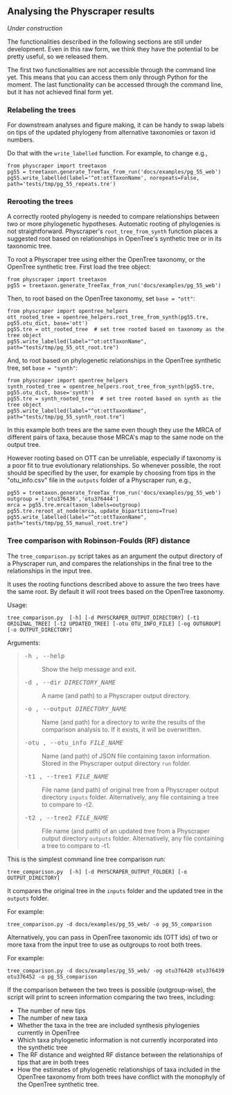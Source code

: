 ## Analysing the Physcraper results

*Under construction*

The functionalities described in the following sections are still under development.
Even in this raw form, we think they have the potential to be pretty useful, so
we released them.

The first two functionalities are not accessible through the command line yet.
This means that you can access them only through Python for the moment.
The last functionality can be accessed through the command line, but it has not
achieved final form yet.

### Relabeling the trees

For downstream analyses and figure making, it can be handy to swap labels on tips of
the updated phylogeny from alternative taxonomies or taxon id numbers.

Do that with the `write_labelled` function. For example, to change  e.g.,

    from physcraper import treetaxon
    pg55 = treetaxon.generate_TreeTax_from_run('docs/examples/pg_55_web')
    pg55.write_labelled(label='^ot:ottTaxonName', norepeats=False, path='tests/tmp/pg_55_repeats.tre')

### Rerooting the trees

A correctly rooted phylogeny is needed to compare relationships between two or more phylogenetic hypotheses.
Automatic rooting of phylogenies is not straightforward. Physcraper's `root_tree_from_synth` function places a suggested root based on relationships in OpenTree's synthetic tree or in its taxonomic tree.

To root a Physcraper tree using either the OpenTree taxonomy, or the OpenTree synthetic tree.
First load the tree object:

    from physcraper import treetaxon
    pg55 = treetaxon.generate_TreeTax_from_run('docs/examples/pg_55_web')

Then, to root based on the OpenTree taxonomy, set `base = "ott"`:

    from physcraper import opentree_helpers
    ott_rooted_tree = opentree_helpers.root_tree_from_synth(pg55.tre, pg55.otu_dict, base='ott')
    pg55.tre = ott_rooted_tree  # set tree rooted based on taxonomy as the tree object
    pg55.write_labelled(label="^ot:ottTaxonName", path="tests/tmp/pg_55_ott_root.tre")


And, to root based on phylogenetic relationships in the OpenTree synthetic tree, set `base = "synth"`:

    from physcraper import opentree_helpers
    synth_rooted_tree = opentree_helpers.root_tree_from_synth(pg55.tre, pg55.otu_dict, base='synth')
    pg55.tre = synth_rooted_tree  # set tree rooted based on synth as the tree object
    pg55.write_labelled(label="^ot:ottTaxonName", path="tests/tmp/pg_55_synth_root.tre")


In this example both trees are the same even though they use the MRCA of different pairs of taxa, because those MRCA's map to the same node on the output tree.

However rooting based on OTT can be unreliable, especially if taxonomy is a poor fit to true evolutionary relationships.
So whenever possible, the root should be specified by the user, for example by choosing from tips in the "otu_info.csv" file in the `outputs` folder of a Physcraper run, e.g.,

    pg55 = treetaxon.generate_TreeTax_from_run('docs/examples/pg_55_web')
    outgroup = ['otu376436','otu376444']
    mrca = pg55.tre.mrca(taxon_labels=outgroup)
    pg55.tre.reroot_at_node(mrca, update_bipartitions=True)
    pg55.write_labelled(label="^ot:ottTaxonName", path="tests/tmp/pg_55_manual_root.tre")


### Tree comparison with Robinson-Foulds (RF) distance

The `tree_comparison.py` script takes as an argument the output directory of a Physcraper run,
and compares the relationships in the final tree to the relationships in the input tree.

It uses the rooting functions described above to assure the two trees have the same root.
By default it will root trees based on the OpenTree taxonomy.

Usage:

    tree_comparison.py  [-h] [-d PHYSCRAPER_OUTPUT_DIRECTORY] [-t1 ORIGINAL_TREE] [-t2 UPDATED_TREE] [-otu OTU_INFO_FILE] [-og OUTGROUP] [-o OUTPUT_DIRECTORY]

Arguments:

<blockquote>
<div><dl class="option-list">
<dt><kbd><span class="option">-h </span>, <span class="option">--help </span></kbd></dt>
<dd><p>Show the help message and exit.</p>
</dd>
<dt><kbd><span class="option">-d </span>, <span class="option">--dir <var>DIRECTORY_NAME</var></span></kbd></dt>
<dd><p>A name (and path) to a Physcraper output directory.</p>
</dd>
<dt><kbd><span class="option">-o </span>, <span class="option">--output <var>DIRECTORY_NAME</var></span></kbd></dt>
<dd><p>Name (and path) for a directory to write the results of the comparison analysis to. If it exists, it will be overwritten.</p>
</dd>
<dt><kbd><span class="option">-otu </span>, <span class="option">--otu_info <var>FILE_NAME</var></span></kbd></dt>
<dd><p>Name (and path) of JSON file containing taxon information. Stored in the Physcraper output directory <code class="docutils literal notranslate"><span class="pre">run</span></code> folder.</p>
</dd>
<dt><kbd><span class="option">-t1 </span>, <span class="option">--tree1 <var>FILE_NAME</var></span></kbd></dt>
<dd><p>File name (and path) of original tree from a Physcraper output directory <code class="docutils literal notranslate"><span class="pre">inputs</span></code> folder. Alternatively, any file containing a tree to compare to -t2.</p>
</dd>
<dt><kbd><span class="option">-t2 </span>, <span class="option">--tree2 <var>FILE_NAME</var></span></kbd></dt>
<dd><p>File name (and path) of an updated tree from a Physcraper output directory <code class="docutils literal notranslate"><span class="pre">outputs</span></code> folder. Alternatively, any file containing a tree to compare to -t1.</p>
</dd>
</dl>
</div></blockquote>



This is the simplest command line tree comparison run:

    tree_comparison.py  [-h] [-d PHYSCRAPER_OUTPUT_FOLDER] [-o OUTPUT_DIRECTORY]

It compares the original tree in the `inputs` folder and the updated tree in the `outputs` folder.

For example:

    tree_comparison.py -d docs/examples/pg_55_web/ -o pg_55_comparison


Alternatively, you can pass in OpenTree taxonomic ids (OTT ids) of two or more taxa from the input tree to use as outgroups to root both trees.

For example:

    tree_comparison.py -d docs/examples/pg_55_web/ -og otu376420 otu376439 otu376452 -o pg_55_comparison

If the comparison between the two trees is possible (outgroup-wise), the script will print to screen information comparing the two trees, including:

* The number of new tips
* The number of new taxa
* Whether the taxa in the tree are included synthesis phylogenies currently in OpenTree
* Which taxa phylogenetic information is not currently incorporated into the synthetic tree
* The RF distance and weighted RF distance between the relationships of tips that are in both trees
* How the estimates of phylogenetic relationships of taxa included in the OpenTree taxonomy from both trees have conflict with the monophyly of the OpenTree synthetic tree.
